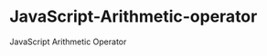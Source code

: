 # JavaScript-Arithmetic-operator
JavaScript Arithmetic Operator
<body>
		<p id="demo"></p>
	<script>
		//Arithmetic Operator +, -, *, /,%, **,
		/*var x= 10;
		var y = 5;
		var z= x+y;
		document.getElementById("demo").innerHTML= z;*/
		/*var x= 20;
		var y= 10;
		var z= x-y;
		document.getElementById("demo").innerHTML= z;*/
		/*var a=10;
		var b = 5;
		var c= a*b;
		document.getElementById("demo").innerHTML= c;*/
		/*var a=10;
		var b = 5;
		var c= a/b;
		document.getElementById("demo").innerHTML= c;*/
		/*var a=12;
		var b = 5;
		var c= a%b;
		document.getElementById("demo").innerHTML= c;*/
		var a=5;
		var b = 3;
		var c= a**b;
		document.getElementById("demo").innerHTML= c;

	</script>
	</body>
